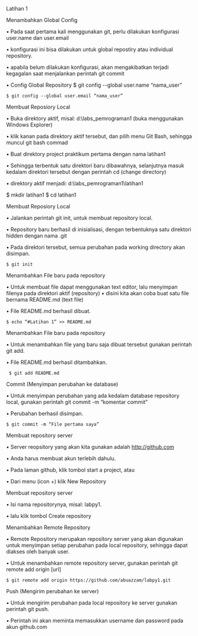 Latihan 1

Menambahkan Global Config

• Pada saat pertama kali menggunakan git, perlu dilakukan konfigurasi user.name dan user.email 

• konfigurasi ini bisa dilakukan untuk global repostiry atau individual repository. 

• apabila belum dilakukan konfigurasi, akan mengakibatkan terjadi kegagalan saat menjalankan perintah git commit

• Config Global Repository $ git config --global user.name “nama_user”

    $ git config --global user.email “nama_user”
    
  Membuat Reposiory Local

• Buka direktory aktif, misal: d:\labs_pemrograman1 (buka menggunakan Windows Explorer) 

• klik kanan pada direktory aktif tersebut, dan pilih menu Git Bash, sehingga muncul git bash commad 

• Buat direktory project praktikum pertama dengan nama latihan1

• Sehingga terbentuk satu direktori baru dibawahnya, selanjutnya masuk kedalam direktori tersebut dengan perintah cd (change directory) 

• direktory aktif menjadi: d:\labs_pemrograman1\latihan1

    
   $ mkdir latihan1 $ cd latihan1

 Membuat Reposiory Local

• Jalankan perintah git init, untuk membuat repository local.

• Repository baru berhasil di inisialisasi, dengan terbentuknya satu direktori hidden dengan nama .git 

• Pada direktori tersebut, semua perubahan pada working directory akan disimpan. 

    $ git init
 Menambahkan File baru pada repository

• Untuk membuat file dapat menggunakan text editor, lalu menyimpan filenya pada direktori aktif (repository) • disini kita akan coba    buat satu file bernama README.md (text file)

• File README.md berhasil dibuat. 

    $ echo “#Latihan 1” >> README.md

 
Menambahkan File baru pada repository

• Untuk menambahkan file yang baru saja dibuat tersebut gunakan perintah git add.

• File README.md berhasil ditambahkan. 

     $ git add README.md

Commit (Menyimpan perubahan ke database)

• Untuk menyimpan perubahan yang ada kedalam database repository local, gunakan perintah git commit -m “komentar commit”

• Perubahan berhasil disimpan.

    $ git commit -m “File pertama saya”

 Membuat repository server

• Server reopsitory yang akan kita gunakan adalah http://github.com 

• Anda harus membuat akun terlebih dahulu. 

• Pada laman github, klik tombol start a project, atau 

• Dari menu (icon +) klik New Repository

 Membuat repository server

• Isi nama repositorynya, misal: labpy1. 

• lalu klik tombol Create repository

 Menambahkan Remote Repository

• Remote Repository merupakan repository server yang akan digunakan untuk menyimpan setiap perubahan pada local repository, sehingga    dapat diakses oleh banyak user. 

• Untuk menambahkan remote repository server, gunakan perintah git remote add origin [url]

    $ git remote add origin https://github.com/abuazzam/labpy1.git
 
 Push (Mengirim perubahan ke server)

• Untuk mengirim perubahan pada local repository ke server gunakan perintah git push.

• Perintah ini akan meminta memasukkan username dan password pada akun github.com 
